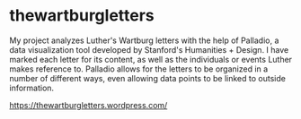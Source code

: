 # thewartburgletters
My project analyzes Luther's Wartburg letters with the help of Palladio, a data visualization tool developed by Stanford's Humanities + Design. I have marked each letter for its content, as well as the individuals or events Luther makes reference to. Palladio allows for the letters to be organized in a number of different ways, even allowing data points to be linked to outside information.

https://thewartburgletters.wordpress.com/
